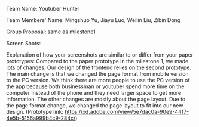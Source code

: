 
Team Name: Youtuber Hunter

Team Members' Name: Mingshuo Yu, Jiayu Luo, Weilin Liu, Zibin Dong

Group Proposal: same as milestone1

Screen Shots:

Explanation of how your screenshots are similar to or differ from your paper prototypes:
  Compared to the paper prototype in the milestone 1, we made lots of changes. Our design of the frontend relies on the second prototype. The main change is that we changed the page format from mobile version to the PC version. We think there are more people to use the PC version of the app because both businessman or youtuber spend more time on the computer instead of the phone and they need larger space to get more information. The other changes are mostly about the page layout. Due to the page format change, we changed the page layout to fit into our new design.
(Prototype link: https://xd.adobe.com/view/5e7dac0a-90e9-44f7-4e5b-5156a999b4c9-284c/)

